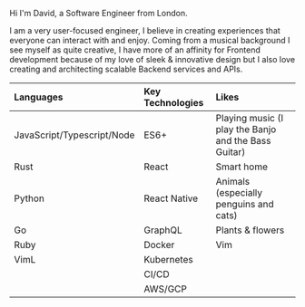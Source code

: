 Hi I'm David, a Software Engineer from London.

I am a very user-focused engineer, I believe in creating experiences that
everyone can interact with and enjoy. Coming from a musical background I see
myself as quite creative, I have more of an affinity for Frontend development
because of my love of sleek & innovative design but I also love creating and
architecting scalable Backend services and APIs.

| Languages                  | Key Technologies | Likes                                                |
| :------------------------- | :--------------- | :--------------------------------------------------- |
| JavaScript/Typescript/Node | ES6+             | Playing music (I play the Banjo and the Bass Guitar) |
| Rust                       | React            | Smart home                                           |
| Python                     | React Native     | Animals (especially penguins and cats)               |
| Go                         | GraphQL          | Plants & flowers                                     |
| Ruby                       | Docker           | Vim                                                  |
| VimL                       | Kubernetes       |                                                      |
|                            | CI/CD            |                                                      |
|                            | AWS/GCP          |                                                      |
